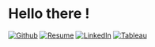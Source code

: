 <h1>
Hello there ! 
</h1>

<!-- social media buttons -->
[![Github][icon_1]][1]
[![Resume][icon_2]][2]
[![LinkedIn][icon_3]][3]
[![Tableau][icon_4]][4]


<!-- <br> -->

<!-- links to social media icons -->
[icon_1]: https://img.shields.io/badge/GitHub-100000?style=for-the-badge&logo=github&logoColor=white
[icon_2]: https://img.shields.io/badge/Resumé-4285F4?style=for-the-badge&logo=google-drive&logoColor=white
[icon_3]: https://img.shields.io/badge/LinkedIn-0077B5?style=for-the-badge&logo=linkedin&logoColor=white
[icon_4]: https://img.shields.io/badge/Tableau-E97627?style=for-the-badge&logo=Tableau&logoColor=white
<!-- Inpsired by https://github.com/carlsednaoui/gitsocial and icons from https://dev.to/envoy_/150-badges-for-github-pnk -->

<!-- links to social media accounts -->
[1]: http://maiphle.github.io/
[2]: https://drive.google.com/file/d/1LrM_Krk0SWyMG9oljSf4jfzKLW2h1mlU/view?usp=sharing
[3]: https://www.linkedin.com/in/maip-le/
[4]: https://public.tableau.com/app/profile/mai.phuong.le

<!-- Inpsired by https://github.com/carlsednaoui/gitsocial and icons from https://dev.to/envoy_/150-badges-for-github-pnk -->

<!---
maiphle/maiphle is a ✨ special ✨ repository because its `README.md` (this file) appears on your GitHub profile.
You can click the Preview link to take a look at your changes.
--->
